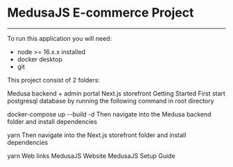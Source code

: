 # MedusaJS E-commerce Project

---

To run this application you will need:

 - node >= 16.x.x installed
 - docker desktop
 - git

This project consist of 2 folders:


Medusa backend + admin portal
Next.js storefront
Getting Started
First start postgresql database by running the following command in root directory

docker-compose up --build -d
Then navigate into the Medusa backend folder and install dependencies

yarn
Then navigate into the Next.js storefront folder and install dependencies

yarn
Web links
MedusaJS Website
MedusaJS Setup Guide
